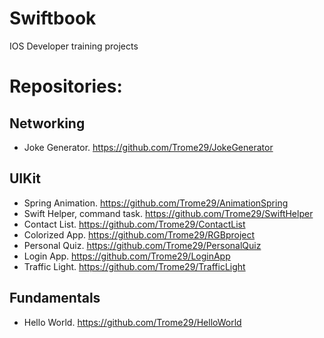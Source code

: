 # Swiftbook
IOS Developer training projects 

# Repositories:
## Networking
- Joke Generator. https://github.com/Trome29/JokeGenerator
## UIKit
- Spring Animation. https://github.com/Trome29/AnimationSpring
- Swift Helper, command task. https://github.com/Trome29/SwiftHelper
- Contact List. https://github.com/Trome29/ContactList
- Colorized App. https://github.com/Trome29/RGBproject
- Personal Quiz. https://github.com/Trome29/PersonalQuiz
- Login App. https://github.com/Trome29/LoginApp
- Traffic Light. https://github.com/Trome29/TrafficLight
## Fundamentals
- Hello World. https://github.com/Trome29/HelloWorld
